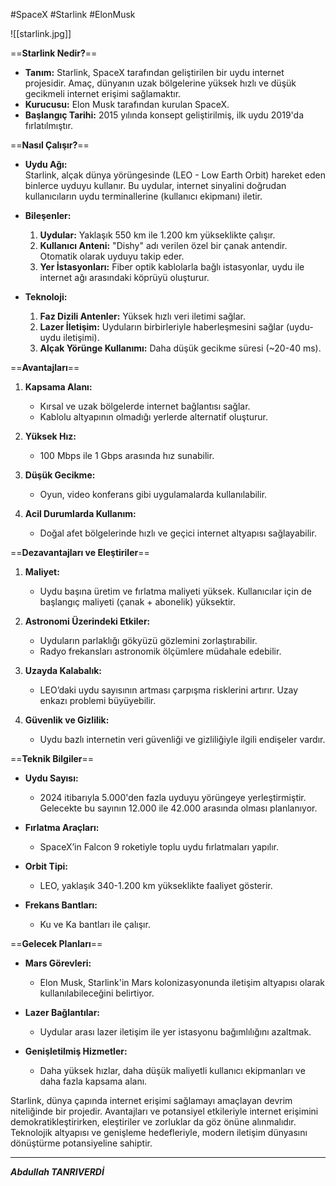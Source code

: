 
#SpaceX #Starlink #ElonMusk  

![[starlink.jpg]]

==**Starlink Nedir?**==

- **Tanım:** Starlink, SpaceX tarafından geliştirilen bir uydu internet projesidir. Amaç, dünyanın uzak bölgelerine yüksek hızlı ve düşük gecikmeli internet erişimi sağlamaktır.
- **Kurucusu:** Elon Musk tarafından kurulan SpaceX.
- **Başlangıç Tarihi:** 2015 yılında konsept geliştirilmiş, ilk uydu 2019'da fırlatılmıştır.


==**Nasıl Çalışır?**==

- **Uydu Ağı:**  
    Starlink, alçak dünya yörüngesinde (LEO - Low Earth Orbit) hareket eden binlerce uyduyu kullanır. Bu uydular, internet sinyalini doğrudan kullanıcıların uydu terminallerine (kullanıcı ekipmanı) iletir.
    
- **Bileşenler:**
    
    1. **Uydular:** Yaklaşık 550 km ile 1.200 km yükseklikte çalışır.
    2. **Kullanıcı Anteni:** "Dishy" adı verilen özel bir çanak antendir. Otomatik olarak uyduyu takip eder.
    3. **Yer İstasyonları:** Fiber optik kablolarla bağlı istasyonlar, uydu ile internet ağı arasındaki köprüyü oluşturur.
- **Teknoloji:**
    
    1. **Faz Dizili Antenler:** Yüksek hızlı veri iletimi sağlar.
    2. **Lazer İletişim:** Uyduların birbirleriyle haberleşmesini sağlar (uydu-uydu iletişimi).
    3. **Alçak Yörünge Kullanımı:** Daha düşük gecikme süresi (~20-40 ms).


==**Avantajları**==

1. **Kapsama Alanı:**
    
    - Kırsal ve uzak bölgelerde internet bağlantısı sağlar.
    - Kablolu altyapının olmadığı yerlerde alternatif oluşturur.
2. **Yüksek Hız:**
    
    - 100 Mbps ile 1 Gbps arasında hız sunabilir.
3. **Düşük Gecikme:**
    
    - Oyun, video konferans gibi uygulamalarda kullanılabilir.
4. **Acil Durumlarda Kullanım:**
    
    - Doğal afet bölgelerinde hızlı ve geçici internet altyapısı sağlayabilir.



==**Dezavantajları ve Eleştiriler**==

1. **Maliyet:**
    
    - Uydu başına üretim ve fırlatma maliyeti yüksek. Kullanıcılar için de başlangıç maliyeti (çanak + abonelik) yüksektir.
2. **Astronomi Üzerindeki Etkiler:**
    
    - Uyduların parlaklığı gökyüzü gözlemini zorlaştırabilir.
    - Radyo frekansları astronomik ölçümlere müdahale edebilir.
3. **Uzayda Kalabalık:**
    
    - LEO’daki uydu sayısının artması çarpışma risklerini artırır. Uzay enkazı problemi büyüyebilir.
4. **Güvenlik ve Gizlilik:**
    
    - Uydu bazlı internetin veri güvenliği ve gizliliğiyle ilgili endişeler vardır.


==**Teknik Bilgiler**==

- **Uydu Sayısı:**
    
    - 2024 itibarıyla 5.000'den fazla uyduyu yörüngeye yerleştirmiştir. Gelecekte bu sayının 12.000 ile 42.000 arasında olması planlanıyor.
- **Fırlatma Araçları:**
    
    - SpaceX’in Falcon 9 roketiyle toplu uydu fırlatmaları yapılır.
- **Orbit Tipi:**
    
    - LEO, yaklaşık 340-1.200 km yükseklikte faaliyet gösterir.
- **Frekans Bantları:**
    
    - Ku ve Ka bantları ile çalışır.



==**Gelecek Planları**==


- **Mars Görevleri:**
    
    - Elon Musk, Starlink'in Mars kolonizasyonunda iletişim altyapısı olarak kullanılabileceğini belirtiyor.
- **Lazer Bağlantılar:**
    
    - Uydular arası lazer iletişim ile yer istasyonu bağımlılığını azaltmak.
- **Genişletilmiş Hizmetler:**
    
    - Daha yüksek hızlar, daha düşük maliyetli kullanıcı ekipmanları ve daha fazla kapsama alanı.

Starlink, dünya çapında internet erişimi sağlamayı amaçlayan devrim niteliğinde bir projedir. Avantajları ve potansiyel etkileriyle internet erişimini demokratikleştirirken, eleştiriler ve zorluklar da göz önüne alınmalıdır. Teknolojik altyapısı ve genişleme hedefleriyle, modern iletişim dünyasını dönüştürme potansiyeline sahiptir.

---

***Abdullah TANRIVERDİ***
